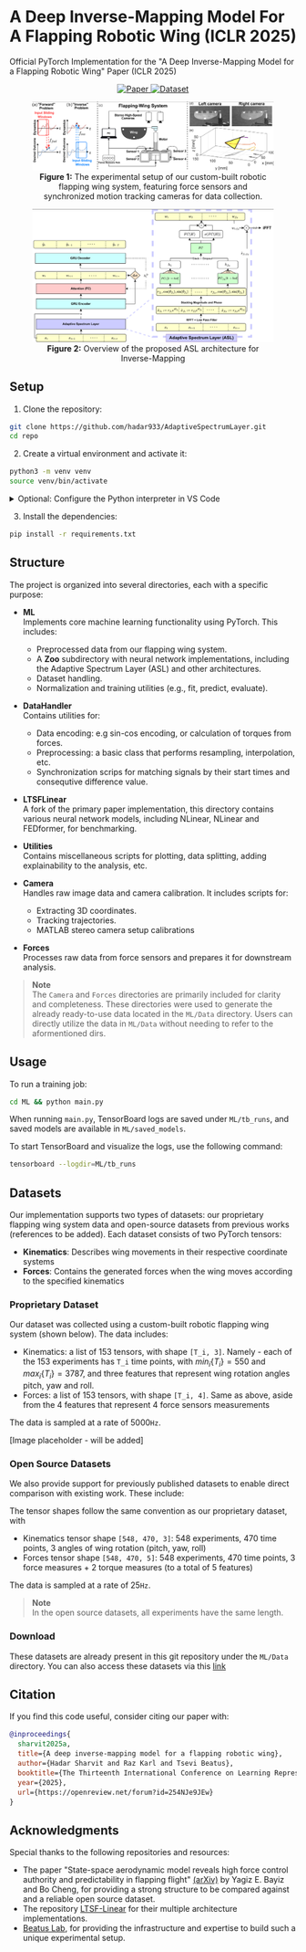 # A Deep Inverse-Mapping Model For A Flapping Robotic Wing (ICLR 2025)
Official PyTorch Implementation for the "A Deep Inverse-Mapping Model for a Flapping Robotic Wing" Paper (ICLR 2025)

<p align="center">
  <a href="https://arxiv.org/abs/2502.09378">
    <img src="https://img.shields.io/badge/Paper-arXiv-blue" alt="Paper">
  </a>
  <a href="https://drive.google.com/drive/folders/1lfZzpQKdhQHobq_rORQdAVFe87N-QJv3">
    <img src="https://img.shields.io/badge/Dataset-Download-red" alt="Dataset">
  </a>
</p>


<div align="center">
<figure>
  <img src="assets/setup.png" alt="Wing System" />
  <figcaption>
    <b>Figure 1:</b> The experimental setup of our custom-built robotic flapping wing system, featuring force sensors and synchronized motion tracking cameras for data collection.
  </figcaption>
</figure>

<figure>
  <img src="assets/architecture.png" alt="Model Architecture" />
  <figcaption>
    <b>Figure 2:</b> Overview of the proposed ASL architecture for Inverse-Mapping
  </figcaption>
</figure>
</div>

## Setup

1. Clone the repository:
  ```bash
  git clone https://github.com/hadar933/AdaptiveSpectrumLayer.git
  cd repo
  ```

2. Create a virtual environment and activate it:
  ```bash
  python3 -m venv venv
  source venv/bin/activate
  ```
  <details>
  <summary>Optional: Configure the Python interpreter in VS Code</summary>

  Configure the Python interpreter in VS Code:
  - Press `Ctrl+Shift+P` to open the command palette.
  - Type `Python: Create Environment` and select `venv`

  </details>

3. Install the dependencies:
  ```bash
  pip install -r requirements.txt
  ```

## Structure

The project is organized into several directories, each with a specific purpose:
- **ML**  
  Implements core machine learning functionality using PyTorch. This includes:  
  - Preprocessed data from our flapping wing system.  
  - A **Zoo** subdirectory with neural network implementations, including the Adaptive Spectrum Layer (ASL) and other architectures.
  - Dataset handling.  
  - Normalization and training utilities (e.g., fit, predict, evaluate).  

- **DataHandler**  
  Contains utilities for:  
  - Data encoding: e.g sin-cos encoding, or calculation of torques from forces.
  - Preprocessing: a basic class that performs resampling, interpolation, etc.
  - Synchronization scrips for matching signals by their start times and consequtive difference value.

- **LTSFLinear**  
  A fork of the primary paper implementation, this directory contains various neural network models, including NLinear, NLinear and FEDformer, for benchmarking.  


- **Utilities**  
  Contains miscellaneous scripts for plotting, data splitting, adding explainability to the analysis, etc.

- **Camera**  
  Handles raw image data and camera calibration. It includes scripts for:  
  - Extracting 3D coordinates.  
  - Tracking trajectories.  
  - MATLAB stereo camera setup calibrations

- **Forces**  
  Processes raw data from force sensors and prepares it for downstream analysis.

> **Note**  
> The `Camera` and `Forces` directories are primarily included for clarity 
> and completeness. These directories were used to generate the already 
> ready-to-use data located in the `ML/Data` directory. Users can directly 
> utilize the data in `ML/Data` without needing to refer to the aformentioned dirs.


## Usage

To run a training job:
```bash
cd ML && python main.py
```

When running `main.py`, TensorBoard logs are saved under `ML/tb_runs`, and saved models are available in `ML/saved_models`.

To start TensorBoard and visualize the logs, use the following command:
```bash
tensorboard --logdir=ML/tb_runs
```

## Datasets

Our implementation supports two types of datasets: our proprietary flapping wing system data and open-source datasets from previous works (references to be added). Each dataset consists of two PyTorch tensors:
- **Kinematics**: Describes wing movements in their respective coordinate systems
- **Forces**: Contains the generated forces when the wing moves according to the specified kinematics

### Proprietary Dataset

Our dataset was collected using a custom-built robotic flapping wing system (shown below). The data includes:
- Kinematics: a list of 153 tensors, with shape `[T_i, 3]`. Namely - each of the 153 experiments has `T_i` time points, with $min_i \{T_i\} = 550$ and $max_i \{T_i\} = 3787$, and three features that represent wing rotation angles pitch, yaw and roll.
- Forces: a list of 153 tensors, with shape `[T_i, 4]`. Same as above, aside from the 4 features that represent 4 force sensors measurements

The data is sampled at a rate of $5000 \texttt{Hz}$.

[Image placeholder - will be added]

### Open Source Datasets

We also provide support for previously published datasets to enable direct comparison with existing work. These include:

The tensor shapes follow the same convention as our proprietary dataset, with
- Kinematics tensor shape `[548, 470, 3]`: 548 experiments, 470 time points, 3 angles of wing rotation (pitch, yaw, roll)
- Forces tensor shape `[548, 470, 5]`: 548 experiments, 470 time points, 3 force measures + 2 torque measures (to a total of 5 features)

The data is sampled at a rate of $25 \texttt{Hz}$.
> **Note**  
> In the open source datasets, all experiments have the same length.

### Download

These datasets are already present in this git repository under the `ML/Data` directory.
You can also access these datasets via this [link](https://drive.google.com/drive/folders/1lfZzpQKdhQHobq_rORQdAVFe87N-QJv3?usp=sharing)


## Citation

If you find this code useful, consider citing our paper with:
```bibtex
@inproceedings{
  sharvit2025a,
  title={A deep inverse-mapping model for a flapping robotic wing},
  author={Hadar Sharvit and Raz Karl and Tsevi Beatus},
  booktitle={The Thirteenth International Conference on Learning Representations},
  year={2025},
  url={https://openreview.net/forum?id=254NJe9JEw}
}
```

## Acknowledgments

Special thanks to the following repositories and resources:
- The paper "State-space aerodynamic model reveals high force control authority and predictability in flapping flight" [(arXiv)](https://arxiv.org/abs/2103.07994) by Yagiz E. Bayiz and Bo Cheng, for providing a strong structure to be compared against and a reliable open source dataset.
- The repository [LTSF-Linear](https://github.com/cure-lab/LTSF-Linear) for their multiple architecture implementations.
- [Beatus Lab](https://www.beatus-lab.org/), for providing the infrastructure and expertise to build such a unique experimental setup.
